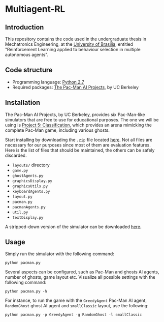 # Multiagent-RL
## Introduction
This repository contains the code used in the undergraduate thesis in Mechatronics Engineering, at the
[University of Brasilia](http://www.unb.br), entitled "Reinforcement Learning applied to behaviour selection in multiple
autonomous agents".

## Code structure
* Programming language: [Python 2.7](http://www.python.org)
* Required packages: [The Pac-Man AI Projects](http://ai.berkeley.edu/project_overview.html), by UC Berkeley

## Installation
The Pac-Man AI Projects, by UC Berkeley, provides six Pac-Man-like simulators that are free to use for educational
purposes. The one we will be using is [Project 5: Classification](http://ai.berkeley.edu/classification.html), which
provides an arena mimicking the complete Pac-Man game, including various ghosts.

Start installing by downloading the `.zip` file located [here](http://ai.berkeley.edu/classification.html). Not all
files are necessary for our purposes since most of them are evaluation features. Here is the list of files that should
be maintained, the others can be safely discarded.

* `layouts/` directory
* `game.py`
* `ghostAgents.py`
* `graphicsDisplay.py`
* `graphicsUtils.py`
* `keyboardAgents.py`
* `layout.py`
* `pacman.py`
* `pacmanAgents.py`
* `util.py`
* `textDisplay.py`

A stripped-down version of the simulator can be downloaded [here](https://mega.co.nz/#!otcGnJAb!IZ6MLmS2fMwu2MPyGWKCGhJMRul4SgiPelk08wEjOP4).

## Usage
Simply run the simulator with the following command:

`python pacman.py`

Several aspects can be configured, such as Pac-Man and ghosts AI agents, number of ghosts, game layout etc. Visualize
all possible settings with the following command:

`python pacman.py -h`

For instance, to run the game with the `GreedyAgent` Pac-Man AI agent, `RandomGhost` ghost AI agent and `smallClassic`
layout, use the following:

`python pacman.py -p GreedyAgent -g RandomGhost -l smallClassic`